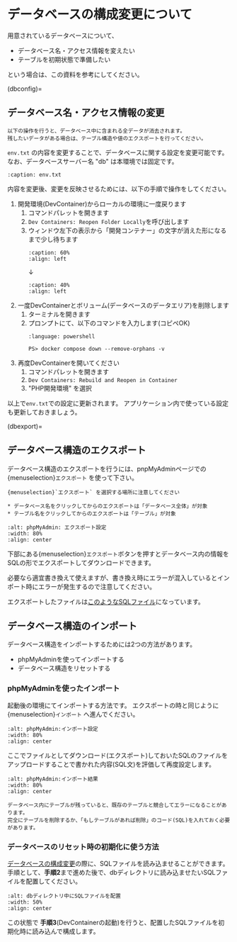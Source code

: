 # データベースの構成変更について

用意されているデータベースについて、

* データベース名・アクセス情報を変えたい
* テーブルを初期状態で準備したい

という場合は、この資料を参考にしてください。

(dbconfig)=
## データベース名・アクセス情報の変更

```{warning}
以下の操作を行うと、データベース中に含まれる全データが消去されます。
残したいデータがある場合は、テーブル構造や値のエクスポートを行ってください。
```

`env.txt` の内容を変更することで、データベースに関する設定を変更可能です。
なお、データベースサーバー名 "db" は本環境では固定です。

```{literalinclude} src/env.txt
:caption: env.txt
```

内容を変更後、変更を反映させるためには、以下の手順で操作をしてください。

1. 開発環境(DevContainer)からローカルの環境に一度戻ります
    1. コマンドパレットを開きます
    2. `Dev Containers: Reopen Folder Locally`を呼び出します
    3. ウィンドウ左下の表示から「開発コンテナー」の文字が消えた形になるまで少し待ちます
       ```{image} images/in-devcontainer.png
       :caption: 60%
       :align: left
       ```
       ↓
       ```{image} images/out-devcontainer.png
       :caption: 40%
       :align: left
       ```
2. 一度DevContainerとボリューム(データベースのデータエリア)を削除します
    1. ターミナルを開きます
    2. プロンプトにて、以下のコマンドを入力します(コピペOK)
        ```{code-block}
        :language: powershell

        PS> docker compose down --remove-orphans -v
        ```
3. 再度DevContainerを開いてください
    1. コマンドパレットを開きます
    2. `Dev Containers: Rebuild and Reopen in Container`
    3. "PHP開発環境" を選択

以上で`env.txt`での設定に更新されます。
アプリケーション内で使っている設定も更新しておきましょう。

(dbexport)=
## データベース構造のエクスポート

データベース構造のエクスポートを行うには、pnpMyAdminページでの {menuselection}`エクスポート` を使って下さい。

```{note}
{menuselection}`エクスポート` を選択する場所に注意してください

* データベース名をクリックしてからのエクスポートは「データベース全体」が対象
* テーブル名をクリックしてからのエクスポートは「テーブル」が対象
```

```{image} images/db-export.png
:alt: phpMyAdmin: エクスポート設定
:width: 80%
:align: center
```

下部にある{menuselection}`エクスポート`ボタンを押すとデータベース内の情報をSQLの形でエクスポートしてダウンロードできます。

必要なら適宜書き換えて使えますが、書き換え時にエラーが混入しているとインポート時にエラーが発生するので注意してください。

エクスポートしたファイルは[このようなSQLファイル](#SAMPLE.sql)になっています。

## データベース構造のインポート

データベース構造をインポートするためには2つの方法があります。

* phpMyAdminを使ってインポートする
* データベース構造をリセットする

### phpMyAdminを使ったインポート

起動後の環境にてインポートする方法です。
エクスポートの時と同じように {menuselection}`インポート` へ進んでください。

```{image} images/import-phpmyadmin.png
:alt: phpMyAdmin:インポート設定
:width: 80%
:align: center
```

ここでファイルとしてダウンロード(エクスポート)しておいたSQLのファイルをアップロードすることで書かれた内容(SQL文)を評価して再度設定します。

```{image} images/import-result-phpmyadmin.png
:alt: phpMyAdmin:インポート結果
:width: 80%
:align: center
```

```{warning}
データベース内にテーブルが残っていると、既存のテーブルと競合してエラーになることがあります。
完全にテーブルを削除するか、「もしテーブルがあれば削除」のコード(SQL)を入れておく必要があります。
```


### データベースのリセット時の初期化に使う方法

[データベースの構成変更](#dbconfig)の際に、SQLファイルを読み込ませることができます。
手順として、**手順2**まで進めた後で、dbディレクトリに読み込ませたいSQLファイルを配置してください。

```{image} images/db-preconfig.png
:alt: dbディレクトリ中にSQLファイルを配置
:width: 50%
:align: center
```

この状態で **手順3**(DevContainerの起動)を行うと、配置したSQLファイルを初期化時に読み込んで構成します。
